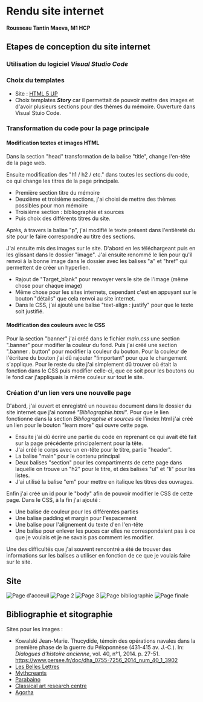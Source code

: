 # Rendu site internet
**Rousseau Tantin Maeva, M1 HCP**
## Etapes de conception du site internet
### Utilisation du logiciel _Visual Studio Code_
### Choix du templates
* Site : [HTML 5 UP](https://html5up.net/)
* Choix templates **_Story_** car il permettait de pouvoir mettre des images et d'avoir plusieurs sections pour des thèmes du mémoire.
Ouverture dans Visual Stuio Code.
### Transformation du code pour la page principale
#### Modification textes et images HTML
Dans la section "head" transformation de la balise "title", change l'en-tête de la page web.

Ensuite modification des "h1 / h2 / etc." dans toutes les sections du code, ce qui change les titres de la page principale.
* Première section titre du mémoire
* Deuxième et troisième sections, j'ai choisi de mettre des thèmes possibles pour mon mémoire
* Troisième section : bibliographie et sources
* Puis choix des différents titres du site.

Après, à travers la balise "p", j'ai modifié le texte présent dans l'entièreté du site pour le faire correspondre au titre des sections. 

J'ai ensuite mis des images sur le site. D'abord en les téléchargeant puis en les glissant dans le dossier "image". J'ai ensuite renommé le lien pour qu'il renvoi à la bonne image dans le dossier avec les balises "a" et "href" qui permettent de créer un hyperlien.
* Rajout de "Target_blank" pour renvoyer vers le site de l'image (même chose pour chaque image)
* Même chose pour les sites internets, cependant c'est en appuyant sur le bouton "détails" que cela renvoi au site internet.
* Dans le CSS, j'ai ajouté une balise "text-align : justify" pour que le texte soit justifié.

#### Modification des couleurs avec le CSS
Pour la section "banner" j'ai créé dans le fichier _main.css_ une section ".banner" pour modifier la couleur du fond. Puis j'ai créé une section ".banner . button" pour modifier la couleur du bouton. Pour la couleur de l'écriture du bouton j'ai dû rajouter "!important" pour que le changement s'applique.
Pour le reste du site j'ai simplement dû trouver où était la fonction dans le CSS puis modifier celle-ci, que ce soit pour les boutons ou le fond car j'appliquais la même couleur sur tout le site.

### Création d'un lien vers une nouvelle page
D'abord, j'ai ouvert et enregistré un nouveau document dans le dossier du site internet que j'ai nommé _"Bibliographie.html"_. Pour que le lien fonctionne dans la section _Bibliographie et sources_ de l'index html j'ai créé un lien pour le bouton "learn more" qui ouvre cette page.
* Ensuite j'ai dû écrire une partie du code en reprenant ce qui avait été fait sur la page précédente principalement pour la tête. 
* J'ai créé le corps avec un en-tête pour le titre, partie "header".
* La balise "main" pour le contenu principal
* Deux balises "section" pour les compartiments de cette page dans laquelle on trouve un "h2" pour le titre, et des balises "ul" et "li" pour les listes.
* J'ai utilisé la balise "em" pour mettre en italique les titres des ouvrages.

Enfin j'ai créé un id pour le "body" afin de pouvoir modifier le CSS de cette page. Dans le CSS, à la fin j'ai ajouté :
* Une balise de couleur pour les différentes parties
* Une balise padding et margin pour l'espacement
* Une balise pour l'alignement du texte d'en l'en-tête
* Une balise pour enlever les puces car elles ne correspondaient pas à ce que je voulais et je ne savais pas comment les modifier.

Une des difficultés que j'ai souvent rencontré a été de trouver des informations sur les balises a utiliser en fonction de ce que je voulais faire sur le site.

## Site 
![Page d'acceuil](https://github.com/user-attachments/assets/f0319800-86b7-43a4-aec6-6f2b616996dd)
![Page 2](https://github.com/user-attachments/assets/2b7b36b3-502a-4d41-aa69-5d103abbba85)
![Page 3](https://github.com/user-attachments/assets/f52a21b9-1cf2-4984-9db4-89b59118a225)
![Page bibliographie](https://github.com/user-attachments/assets/f57a34e5-255a-499e-b5e3-1b38d9cc61a9)
![Page finale](https://github.com/user-attachments/assets/03dda2ed-f4a4-4f47-97a7-290e223f5b5b)

## Bibliographie et sitographie
Sites pour les images : 
* Kowalski Jean-Marie. Thucydide, témoin des opérations navales dans la première phase de la guerre du Péloponnèse (431-415 av. J.‑C.). In: _Dialogues d'histoire ancienne_, vol. 40, n°1, 2014. p. 27-51. https://www.persee.fr/doc/dha_0755-7256_2014_num_40_1_3902
* [Les Belles Lettres](https://www.lesbelleslettres.com/livre/9782251451435/coffret-fondation)
* [Mythcreants](https://mythcreants.com/blog/water-travel-before-engines/)
* [Parabaino](https://mythcreants.com/blog/water-travel-before-engines/)
* [Classical art research centre](https://www.carc.ox.ac.uk/carc/pottery)
* [Agorha](https://agorha.inha.fr/database/27)
